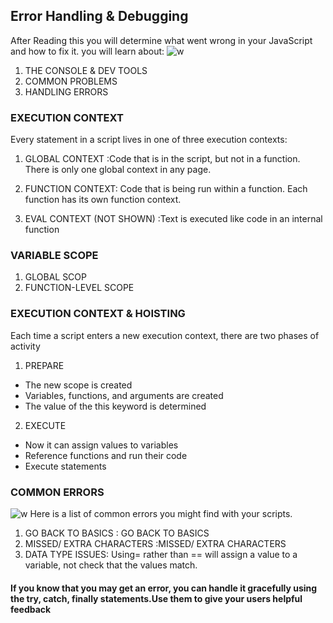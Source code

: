 ## Error Handling & Debugging

After Reading this you will determine what
went wrong in your JavaScript and how to fix it. you will learn about:
![w](https://res.cloudinary.com/practicaldev/image/fetch/s--Qco4wGFO--/c_imagga_scale,f_auto,fl_progressive,h_420,q_auto,w_1000/https://dev-to-uploads.s3.amazonaws.com/uploads/articles/f3meoc4rbh3xft7g8yw9.png)

1. THE CONSOLE &
DEV TOOLS
2. COMMON
PROBLEMS
3. HANDLING
ERRORS

### EXECUTION CONTEXT

Every statement in a script lives in one of three
execution contexts:

1. GLOBAL CONTEXT :Code that is in the script, but not in a function.
There is only one global context in any page.

2. FUNCTION CONTEXT: Code that is being run within a function.
Each function has its own function context.
3. EVAL CONTEXT (NOT SHOWN) :Text is executed like code in an internal function

### VARIABLE SCOPE

1. GLOBAL SCOP
2. FUNCTION-LEVEL SCOPE

### EXECUTION CONTEXT & HOISTING

Each time a script enters a new execution context, there are two phases
of activity

1. PREPARE

* The new scope is created
* Variables, functions, and arguments are created
* The value of the this keyword is determined

2. EXECUTE

* Now it can assign values to variables
* Reference functions and run their code
* Execute statements

### COMMON ERRORS

![w](https://cdn-images-1.medium.com/max/640/1*zFv75wl_zI21KdPf9IgrJQ.jpeg)
Here is a list of common errors you might find
with your scripts.

1. GO BACK TO BASICS : GO BACK TO BASICS
2. MISSED/ EXTRA
CHARACTERS :MISSED/ EXTRA
CHARACTERS
3. DATA TYPE ISSUES: Using= rather than == will assign
a value to a variable, not check
that the values match.

#### If you know that you may get an error, you can handle it gracefully using the try, catch, finally statements.Use them to give your users helpful feedback
